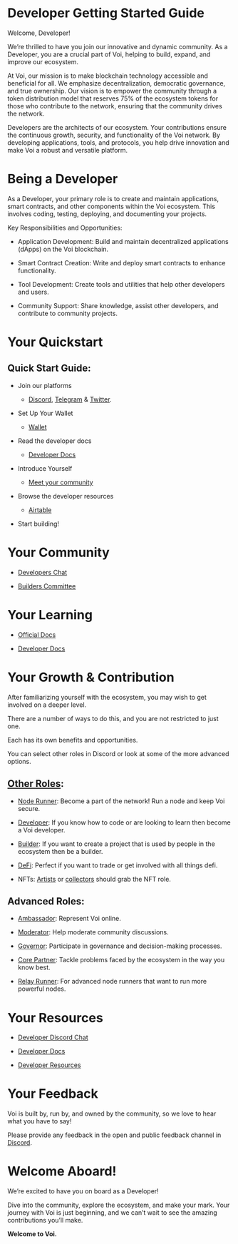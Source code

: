# Developer Getting Started Guide

Welcome, Developer! 

We’re thrilled to have you join our innovative and dynamic community. As a Developer, you are a crucial part of Voi, helping to build, expand, and improve our ecosystem.

At Voi, our mission is to make blockchain technology accessible and beneficial for all. We emphasize decentralization, democratic governance, and true ownership. Our vision is to empower the community through a token distribution model that reserves 75% of the ecosystem tokens for those who contribute to the network, ensuring that the community drives the network.

Developers are the architects of our ecosystem. Your contributions ensure the continuous growth, security, and functionality of the Voi network. By developing applications, tools, and protocols, you help drive innovation and make Voi a robust and versatile platform.


# Being a Developer

As a Developer, your primary role is to create and maintain applications, smart contracts, and other components within the Voi ecosystem. This involves coding, testing, deploying, and documenting your projects.

Key Responsibilities and Opportunities:

- Application Development: Build and maintain decentralized applications (dApps) on the Voi blockchain.

- Smart Contract Creation: Write and deploy smart contracts to enhance functionality.

- Tool Development: Create tools and utilities that help other developers and users.

- Community Support: Share knowledge, assist other developers, and contribute to community projects.


# Your Quickstart

## Quick Start Guide:

- Join our platforms 
    - [Discord](https://discord.gg/vnFbrJrHeW), [Telegram](https://t.me/VoiOfficial) & [Twitter](https://x.com/Voi_Net).

- Set Up Your Wallet
    - [Wallet](https://kibis.is/)

- Read the developer docs
    - [Developer Docs](../developers/start-here.md)

- Introduce Yourself
    - [Meet your community](https://discord.com/channels/1055863853633785857/1157684453607493652)

- Browse the developer resources
    - [Airtable](https://airtable.com/appGaBZCbfqQe5NRX/shrRt1m9tH5fkRTMO) 

- Start building!

# Your Community

- [Developers Chat](https://discord.com/channels/1055863853633785857/1157684453607493652)

- [Builders Committee](../governance/committees/builders.md)

# Your Learning

- [Official Docs](https://docs.voi.network/)

- [Developer Docs](https://docs.voi.network/developers/start-here/)

# Your Growth & Contribution

After familiarizing yourself with the ecosystem, you may wish to get involved on a deeper level. 

There are a number of ways to do this, and you are not restricted to just one. 

Each has its own benefits and opportunities. 

You can select other roles in Discord or look at some of the more advanced options.

## [Other Roles](https://discord.com/channels/1055863853633785857/1157678590196973728/1257675380454723604):

- [Node Runner](node-runners.md): Become a part of the network! Run a node and keep Voi secure.

- [Developer](developers.md): If you know how to code or are looking to learn then become a Voi developer.

- [Builder](builders.md): If you want to create a project that is used by people in the ecosystem then be a builder.

- [DeFi](traders.md): Perfect if you want to trade or get involved with all things defi.

- NFTs: [Artists](artists.md) or [collectors](collectors.md) should grab the NFT role.

## Advanced Roles:

- [Ambassador](advanced/ambassadors.md): Represent Voi online.

- [Moderator](advanced/moderators.md): Help moderate community discussions.

- [Governor](advanced/governors.md): Participate in governance and decision-making processes.

- [Core Partner](advanced/core-partners.md): Tackle problems faced by the ecosystem in the way you know best.

- [Relay Runner](advanced/relay-runners.md): For advanced node runners that want to run more powerful nodes.


# Your Resources

- [Developer Discord Chat](https://discord.com/channels/1055863853633785857/1157684453607493652)

- [Developer Docs](../developers/start-here.md)

- [Developer Resources](https://airtable.com/appGaBZCbfqQe5NRX/shrRt1m9tH5fkRTMO)

# Your Feedback

Voi is built by, run by, and owned by the community, so we love to hear what you have to say! 

Please provide any feedback in the open and public feedback channel in [Discord](https://discord.com/channels/1055863853633785857/1201927574289403974).

# Welcome Aboard!

We’re excited to have you on board as a Developer! 

Dive into the community, explore the ecosystem, and make your mark. Your journey with Voi is just beginning, and we can’t wait to see the amazing contributions you’ll make.

**Welcome to Voi.**
